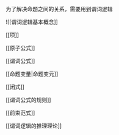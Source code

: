---
---

为了解决命题之间的关系，需要用到谓词逻辑

![[谓词逻辑基本概念]]

[[项]]

[[原子公式]]

[[谓词公式]]

[[命题变量|命题变元]]

[[闭式]]

[[谓词公式的规则]]

[[前束范式]]

[[谓词逻辑的推理理论]]

